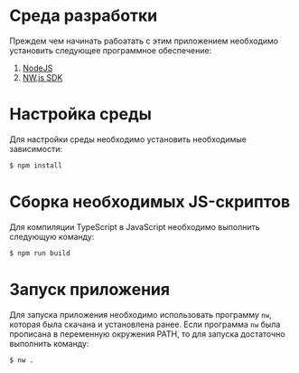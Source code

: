 # Среда разработки
Преждем чем начинать рабоатать с этим приложением необходимо установить следующее программное обеспечение:

1. [NodeJS](http://nodejs.org/)
2. [NW.js SDK](http://nwjs.io)


# Настройка среды
Для настройки среды необходимо установить необходимые зависимости:

```bash
$ npm install
```

# Сборка необходимых JS-скриптов
Для компиляции TypeScript в JavaScript необходимо выполнить следующую команду:

```bash
$ npm run build
```

# Запуск приложения
Для запуска приложения необходимо использовать программу `nw`, которая была скачана и установлена ранее. 
Если программа `nw` была прописана в переменную окружения PATH, то для запуска достаточно выполнить команду:

```bash
$ nw .
```